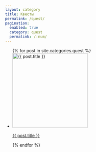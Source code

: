```yaml
---
layout: category
title: Квесты
permalink: /quest/
pagination: 
  enabled: true
  category: quest
  permalink: /:num/
---
```


<ul class="games-list">
    {% for post in site.categories.quest %}
      <li class="game-card">
        <a href="{{ post.url }}">
          <img src="{{ post.image }}" alt="{{ post.title }}" width="245" height="245">
          <p>{{ post.title }}</p>
        </a>
      </li>
    {% endfor %}
</ul>